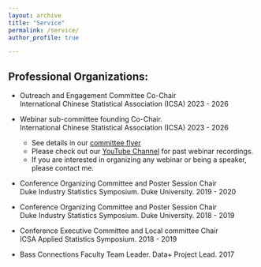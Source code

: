 ```yaml
---
layout: archive
title: "Service"
permalink: /service/
author_profile: true

---
```


Professional Organizations:
-----

* Outreach and Engagement Committee Co-Chair <br>
International Chinese Statistical Association (ICSA) 2023 - 2026<br>
* Webinar sub-committee founding Co-Chair. <br>
International Chinese Statistical Association (ICSA) 2023 - 2026 <br>
  * See details in our [committee flyer](../_service/ICSA_webinar_committee_flyer.pdf)<br>
  * Please check out our [YouTube Channel](http://youtube.com/@ICSA-Webinar) for past webinar recordings. 
  * If you are interested in organizing any webinar or being a speaker, please contact me. 

* Conference Organizing Committee and Poster Session Chair <br>
Duke Industry Statistics Symposium. Duke University. 2019 - 2020

* Conference Organizing Committee and Poster Session Chair<br>
Duke Industry Statistics Symposium. Duke University. 2018 - 2019

* Conference Executive Committee and Local committee Chair<br>
ICSA Applied Statistics Symposium. 2018 - 2019

* Bass Connections Faculty Team Leader. Data+ Project Lead. 2017